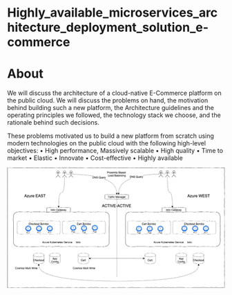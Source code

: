 # Highly_available_microservices_architecture_deployment_solution_e-commerce

# About
We will discuss the architecture of a cloud-native E-Commerce platform on the public cloud. We will discuss the problems on hand, the motivation behind building such a new platform, the Architecture guidelines and the operating principles we followed, the technology stack we choose, and the rationale behind such decisions.

These problems motivated us to build a new platform from scratch using modern technologies on the public cloud with the following high-level objectives:
•	High performance, Massively scalable
•	High quality
•	Time to market
•	Elastic
•	Innovate
•	Cost-effective
•	Highly available

![Deployment_Architecture!](images/Deployment_Architecture.png)